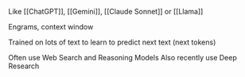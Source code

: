 Like [[ChatGPT]], [[Gemini]], [[Claude Sonnet]] or [[Llama]]

Engrams, context window

Trained on lots of text to learn to predict next text (next tokens)

Often use Web Search and Reasoning Models
Also recently use Deep Research
